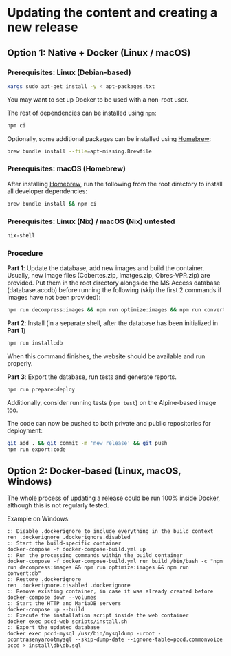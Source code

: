 # Updating the content and creating a new release

## Option 1: Native + Docker (Linux / macOS)

### Prerequisites: Linux (Debian-based)

```bash
xargs sudo apt-get install -y < apt-packages.txt
```

You may want to set up Docker to be used with a non-root user.

The rest of dependencies can be installed using `npm`:

```bash
npm ci
```

Optionally, some additional packages can be installed using [Homebrew](https://brew.sh/):

```bash
brew bundle install --file=apt-missing.Brewfile
```

### Prerequisites: macOS (Homebrew)

After installing [Homebrew](https://brew.sh/), run the following from the root directory to install all developer
dependencies:

```bash
brew bundle install && npm ci
```

### Prerequisites: Linux (Nix) / macOS (Nix) untested

```bash
nix-shell
```

### Procedure

**Part 1**: Update the database, add new images and build the container. Usually, new image files (Cobertes.zip,
Imatges.zip, Obres-VPR.zip) are provided. Put them in the root directory alongside the MS Access database
(database.accdb) before running the following (skip the first 2 commands if images have not been provided):

```bash
npm run decompress:images && npm run optimize:images && npm run convert:db && npm run build:docker
```

**Part 2**: Install (in a separate shell, after the database has been initialized in **Part 1**)

```bash
npm run install:db
```

When this command finishes, the website should be available and run properly.

**Part 3**: Export the database, run tests and generate reports.

```bash
npm run prepare:deploy
```

Additionally, consider running tests (`npm test`) on the Alpine-based image too.

The code can now be pushed to both private and public repositories for deployment:

```bash
git add . && git commit -m 'new release' && git push
npm run export:code
```

## Option 2: Docker-based (Linux, macOS, Windows)

The whole process of updating a release could be run 100% inside Docker, although this is not regularly tested.

Example on Windows:

```batch
:: Disable .dockerignore to include everything in the build context
ren .dockerignore .dockerignore.disabled
:: Start the build-specific container
docker-compose -f docker-compose-build.yml up
:: Run the processing commands within the build container
docker-compose -f docker-compose-build.yml run build /bin/bash -c "npm run decompress:images && npm run optimize:images && npm run convert:db"
:: Restore .dockerignore
ren .dockerignore.disabled .dockerignore
:: Remove existing container, in case it was already created before
docker-compose down --volumes
:: Start the HTTP and MariaDB servers
docker-compose up --build
:: Execute the installation script inside the web container
docker exec pccd-web scripts/install.sh
:: Export the updated database
docker exec pccd-mysql /usr/bin/mysqldump -uroot -pcontrasenyarootmysql --skip-dump-date --ignore-table=pccd.commonvoice pccd > install\db\db.sql
```
